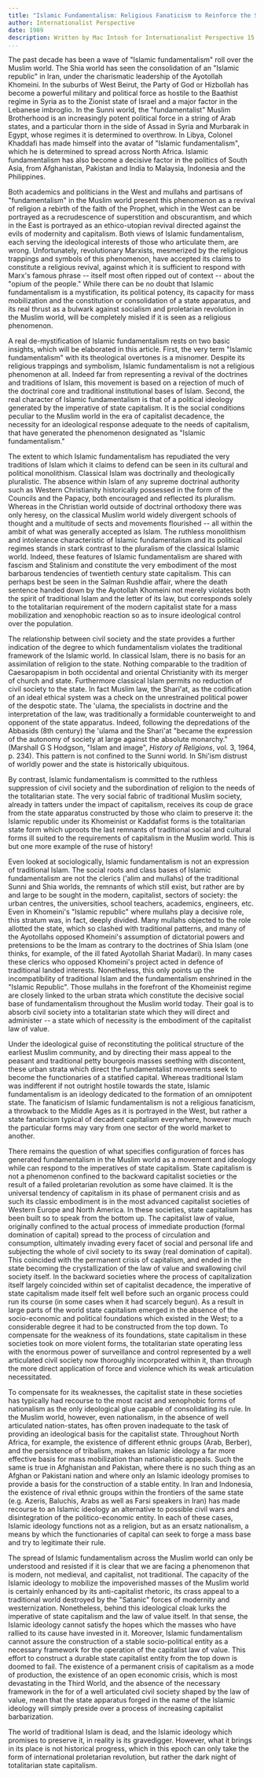 ```yaml
---
title: "Islamic Fundamentalism: Religious Fanaticism to Reinforce the State"
author: Internationalist Perspective
date: 1989
description: Written by Mac Intosh for Internationalist Perspective 15. From <http://www.internationalist-perspective.org/IP/ip-archive/ip_15_islamic.html>.
...
```


The past decade has been a wave of "Islamic fundamentalism" roll over the Muslim world. The Shia world has seen the consolidation of an "Islamic republic" in Iran, under the charismatic leadership of the Ayotollah Khomeini. In the suburbs of West Beirut, the Party of God or Hizbollah has become a powerful military and political force as hostile to the Baathist regime in Syria as to the Zionist state of Israel and a major factor in the Lebanese imbroglio. In the Sunni world, the "fundamentalist" Muslim Brotherhood is an increasingly potent political force in a string of Arab states, and a particular thorn in the side of Assad in Syria and Murbarak in Egypt, whose regimes it is determined to overthrow. In Libya, Colonel Khaddafi has made himself into the avatar of "Islamic fundamentalism", which he is determined to spread across North Africa. Islamic fundamentalism has also become a decisive factor in the politics of South Asia, from Afghanistan, Pakistan and India to Malaysia, Indonesia and the Philippines.

Both academics and politicians in the West and mullahs and partisans of "fundamentalism" in the Muslim world present this phenomenon as a revival of religion a rebirth of the faith of the Prophet, which in the West can be portrayed as a recrudescence of superstition and obscurantism, and which in the East is portrayed as an ethico-utopian revival directed against the evils of modernity and capitalism. Both views of Islamic fundamentalism, each serving the ideological interests of those who articulate them, are wrong. Unfortunately, revolutionary Marxists, mesmerized by the religious trappings and symbols of this phenomenon, have accepted its claims to constitute a religious revival, against which it is sufficient to respond with Marx's famous phrase -- itself most often ripped out of context -- about the "opium of the people." While there can be no doubt that Islamic fundamentalism is a mystification, its political potency, its capacity for mass mobilization and the constitution or consolidation of a state apparatus, and its real thrust as a bulwark against socialism and proletarian revolution in the Muslim world, will be completely misled if it is seen as a religious phenomenon.

A real de-mystification of Islamic fundamentalism rests on two basic insights, which will be elaborated in this article. First, the very term "Islamic fundamentalism" with its theological overtones is a misnomer. Despite its religious trappings and symbolism, Islamic fundamentalism is not a religious phenomenon at all. Indeed far from representing a revival of the doctrines and traditions of Islam, this movement is based on a rejection of much of the doctrinal core and traditional institutional bases of Islam. Second, the real character of Islamic fundamentalism is that of a political ideology generated by the imperative of state capitalism. It is the social conditions peculiar to the Muslim world in the era of capitalist decadence, the necessity for an ideological response adequate to the needs of capitalism, that have generated the phenomenon designated as "Islamic fundamentalism."

The extent to which Islamic fundamentalism has repudiated the very traditions of Islam which it claims to defend can be seen in its cultural and political monolithism. Classical Islam was doctrinally and theologically pluralistic. The absence within Islam of any supreme doctrinal authority such as Western Christianity historically possessed in the form of the Councils and the Papacy, both encouraged and reflected its pluralism. Whereas in the Christian world outside of doctrinal orthodoxy there was only heresy, on the classical Muslim world widely divergent schools of thought and a multitude of sects and movements flourished -- all within the ambit of what was generally accepted as Islam. The ruthless monolithism and intolerance characteristic of Islamic fundamentalism and its political regimes stands in stark contrast to the pluralism of the classical Islamic world. Indeed, these features of Islamic fundamentalism are shared with fascism and Stalinism and constitute the very embodiment of the most barbarous tendencies of twentieth century state capitalism. This can perhaps best be seen in the Salman Rushdie affair, where the death sentence handed down by the Ayotollah Khomeini not merely violates both the spirit of traditional Islam and the letter of its law, but corresponds solely to the totalitarian requirement of the modern capitalist state for a mass mobilization and xenophobic reaction so as to insure ideological control over the population.

The relationship between civil society and the state provides a further indication of the degree to which fundamentalism violates the traditional framework of the Islamic world. In classical Islam, there is no basis for an assimilation of religion to the state. Nothing comparable to the tradition of Caesaropapism in both occidental and oriental Christianity with its merger of church and state. Furthermore classical Islam permits no reduction of civil society to the state. In fact Muslim law, the Shari'at, as the codification of an ideal ethical system was a check on the unrestrained political power of the despotic state. The 'ulama, the specialists in doctrine and the interpretation of the law, was traditionally a formidable counterweight to and opponent of the state apparatus. Indeed, following the depredations of the Abbasids (8th century) the 'ulama and the Shari'at "became the expression of the autonomy of society at large against the absolute monarchy."(Marshall G S Hodgson, "Islam and image", _History of Religions_, vol. 3, 1964, p. 234). This pattern is not confined to the Sunni world. In Shi'ism distrust of worldly power and the state is historically ubiquitous.

By contrast, Islamic fundamentalism is committed to the ruthless suppression of civil society and the subordination of religion to the needs of the totalitarian state. The very social fabric of traditional Muslim society, already in tatters under the impact of capitalism, receives its coup de grace from the state apparatus constructed by those who claim to preserve it: the Islamic republic under its Khomeinist or Kaddafist forms is the totalitarian state form which uproots the last remnants of traditional social and cultural forms ill suited to the requirements of capitalism in the Muslim world. This is but one more example of the ruse of history!

Even looked at sociologically, Islamic fundamentalism is not an expression of traditional Islam. The social roots and class bases of Islamic fundamentalism are not the clerics ('alim and mullahs) of the traditional Sunni and Shia worlds, the remnants of which still exist, but rather are by and large to be sought in the modern, capitalist, sectors of society: the urban centres, the universities, school teachers, academics, engineers, etc. Even in Khomeini's "Islamic republic" where mullahs play a decisive role, this stratum was, in fact, deeply divided. Many mullahs objected to the role allotted the state, which so clashed with traditional patterns, and many of the Ayotollahs opposed Khomeini's assumption of dictatorial powers and pretensions to be the Imam as contrary to the doctrines of Shia Islam (one thinks, for example, of the ill fated Ayotollah Shariat Madari). In many cases these clerics who opposed Khomeini's project acted in defence of traditional landed interests. Nonetheless, this only points up the incompatibility of traditional Islam and the fundamentalism enshrined in the "Islamic Republic". Those mullahs in the forefront of the Khomeinist regime are closely linked to the urban strata which constitute the decisive social base of fundamentalism throughout the Muslim world today. Their goal is to absorb civil society into a totalitarian state which they will direct and administer -- a state which of necessity is the embodiment of the capitalist law of value.

Under the ideological guise of reconstituting the political structure of the earliest Muslim community, and by directing their mass appeal to the peasant and traditional petty bourgeois masses seething with discontent, these urban strata which direct the fundamentalist movements seek to become the functionaries of a statified capital. Whereas traditional Islam was indifferent if not outright hostile towards the state, Islamic fundamentalism is an ideology dedicated to the formation of an omnipotent state. The fanaticism of Islamic fundamentalism is not a religious fanaticism, a throwback to the Middle Ages as it is portrayed in the West, but rather a state fanaticism typical of decadent capitalism everywhere, however much the particular forms may vary from one sector of the world market to another.

There remains the question of what specifies configuration of forces has generated fundamentalism in the Muslim world as a movement and ideology while can respond to the imperatives of state capitalism. State capitalism is not a phenomenon confined to the backward capitalist societies or the result of a failed proletarian revolution as some have claimed. It is the universal tendency of capitalism in its phase of permanent crisis and as such its classic embodiment is in the most advanced capitalist societies of Western Europe and North America. In these societies, state capitalism has been built so to speak from the bottom up. The capitalist law of value, originally confined to the actual process of immediate production (formal domination of capital) spread to the process of circulation and consumption, ultimately invading every facet of social and personal life and subjecting the whole of civil society to its sway (real domination of capital). This coincided with the permanent crisis of capitalism, and ended in the state becoming the crystallization of the law of value and swallowing civil society itself. In the backward societies where the process of capitalization itself largely coincided within set of capitalist decadence, the imperative of state capitalism made itself felt well before such an organic process could run its course (in some cases when it had scarcely begun). As a result in large parts of the world state capitalism emerged in the absence of the socio-economic and political foundations which existed in the West; to a considerable degree it had to be constructed from the top down. To compensate for the weakness of its foundations, state capitalism in these societies took on more violent forms, the totalitarian state operating less with the enormous power of surveillance and control represented by a well articulated civil society now thoroughly incorporated within it, than through the more direct application of force and violence which its weak articulation necessitated.

To compensate for its weaknesses, the capitalist state in these societies has typically had recourse to the most racist and xenophobic forms of nationalism as the only ideological glue capable of consolidating its rule. In the Muslim world, however, even nationalism, in the absence of well articulated nation-states, has often proven inadequate to the task of providing an ideological basis for the capitalist state. Throughout North Africa, for example, the existence of different ethnic groups (Arab, Berber), and the persistence of tribalism, makes an Islamic ideology a far more effective basis for mass mobilization than nationalistic appeals. Such the same is true in Afghanistan and Pakistan, where there is no such thing as an Afghan or Pakistani nation and where only an Islamic ideology promises to provide a basis for the construction of a stable entity. In Iran and Indonesia, the existence of rival ethnic groups within the frontiers of the same state (e.g. Azeris, Baluchis, Arabs as well as Farsi speakers in Iran) has made recourse to an Islamic ideology an alternative to possible civil wars and disintegration of the politico-economic entity. In each of these cases, Islamic ideology functions not as a religion, but as an ersatz nationalism, a means by which the functionaries of capital can seek to forge a mass base and try to legitimate their rule.

The spread of Islamic fundamentalism across the Muslim world can only be understood and resisted if it is clear that we are facing a phenomenon that is modern, not medieval, and capitalist, not traditional. The capacity of the Islamic ideology to mobilize the impoverished masses of the Muslim world is certainly enhanced by its anti-capitalist rhetoric, its crass appeal to a traditional world destroyed by the "Satanic" forces of modernity and westernization. Nonetheless, behind this ideological cloak lurks the imperative of state capitalism and the law of value itself. In that sense, the Islamic ideology cannot satisfy the hopes which the masses who have rallied to its cause have invested in it. Moreover, Islamic fundamentalism cannot assure the construction of a stable socio-political entity as a necessary framework for the operation of the capitalist law of value. This effort to construct a durable state capitalist entity from the top down is doomed to fail. The existence of a permanent crisis of capitalism as a mode of production, the existence of an open economic crisis, which is most devastating in the Third World, and the absence of the necessary framework in the for of a well articulated civil society shaped by the law of value, mean that the state apparatus forged in the name of the Islamic ideology will simply preside over a process of increasing capitalist barbarization.

The world of traditional Islam is dead, and the Islamic ideology which promises to preserve it, in reality is its gravedigger. However, what it brings in its place is not historical progress, which in this epoch can only take the form of international proletarian revolution, but rather the dark night of totalitarian state capitalism.
